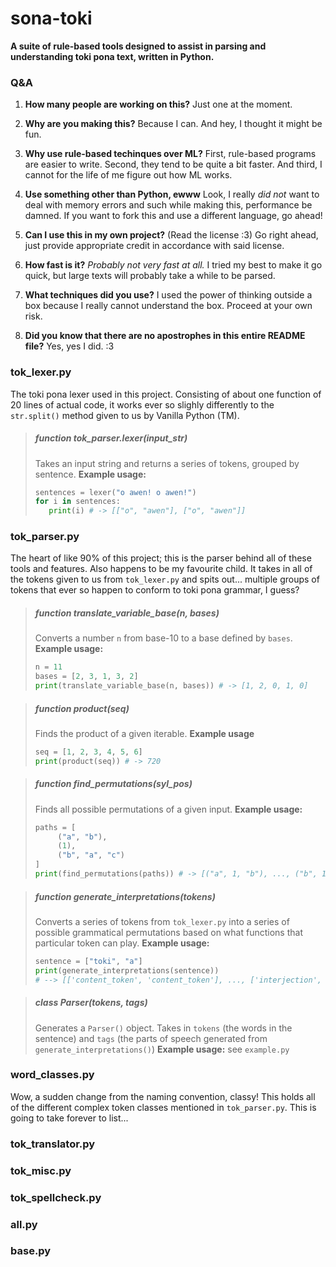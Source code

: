 # sona-toki
**A suite of rule-based tools designed to assist in parsing and understanding toki pona text, written in Python.**

### Q&A
1. **How many people are working on this?**
Just one at the moment.

2. **Why are you making this?**
Because I can. And hey, I thought it might be fun.

3. **Why use rule-based techinques over ML?**
First, rule-based programs are easier to write. Second, they tend to be quite a bit faster. And third, I cannot for the life of me figure out how ML works.

4. **Use something other than Python, ewww**
Look, I really *did not* want to deal with memory errors and such while making this, performance be damned. If you want to fork this and use a different language, go ahead!

5. **Can I use this in my own project?**
(Read the license :3) Go right ahead, just provide appropriate credit in accordance with said license.

6. **How fast is it?**
*Probably not very fast at all.* I tried my best to make it go quick, but large texts will probably take a while to be parsed.

7. **What techniques did you use?**
I used the power of thinking outside a box because I really cannot understand the box. Proceed at your own risk.

8. **Did you know that there are no apostrophes in this entire README file?**
Yes, yes I did. :3

### tok_lexer.py
The toki pona lexer used in this project. Consisting of about one function of 20 lines of actual code, it works ever so slighly differently to the `str.split()` method given to us by Vanilla Python (TM). 
> ##### function tok_parser.lexer(input_str)
>Takes an input string and returns a series of tokens, grouped by sentence.
>**Example usage:**
>```python
> sentences = lexer("o awen! o awen!")
> for i in sentences:
>    print(i) # -> [["o", "awen"], ["o", "awen"]]
> ```

### tok_parser.py
The heart of like 90% of this project; this is the parser behind all of these tools and features. Also happens to be my favourite child. It takes in all of the tokens given to us from `tok_lexer.py` and spits out... multiple groups of tokens that ever so happen to conform to toki pona grammar, I guess?
> ##### function translate_variable_base(n, bases)
> Converts a number `n` from base-10 to a base defined by `bases`.
> **Example usage:**
> ``` python
> n = 11
> bases = [2, 3, 1, 3, 2]
> print(translate_variable_base(n, bases)) # -> [1, 2, 0, 1, 0]
> ```

> ##### function product(seq)
> Finds the product of a given iterable.
> **Example usage**
> ```python
> seq = [1, 2, 3, 4, 5, 6]
> print(product(seq)) # -> 720
> ```

> ##### function find_permutations(syl_pos)
> Finds all possible permutations of a given input.
> **Example usage:**
> ```python
> paths = [
>      ("a", "b"),
>      (1),
>      ("b", "a", "c")
> ]
> print(find_permutations(paths)) # -> [("a", 1, "b"), ..., ("b", 1, "c")] (6 items)
> ```

> ##### function generate_interpretations(tokens)
> Converts a series of tokens from `tok_lexer.py` into a series of possible grammatical permutations based on what functions that particular token can play.
> **Example usage:**
> ```python
> sentence = ["toki", "a"]
> print(generate_interpretations(sentence))
> # --> [['content_token', 'content_token'], ..., ['interjection', 'interjection']]
> ```

> ##### class Parser(tokens, tags)
> Generates a `Parser()` object. Takes in `tokens` (the words in the sentence) and `tags` (the parts of speech generated from `generate_interpretations()`)
> **Example usage:** see `example.py`

### word_classes.py
Wow, a sudden change from the naming convention, classy! This holds all of the different complex token classes mentioned in `tok_parser.py`. This is going to take forever to list...
### tok_translator.py
### tok_misc.py
### tok_spellcheck.py
### all.py
### base.py
